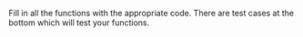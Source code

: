Fill in all the functions with the appropriate code.
There are test cases at the bottom which will test your functions.
